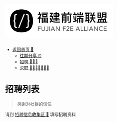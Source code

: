 # <img src="./src/logo.jpg" width = "70%" height = "70%" />

- [返回首页 🚀](/index.md)
  - [往期分享 ⏰](/sharingMeeting.md)
  - [招聘 🔆🔆🔆](/jobs.md)
  - [求职 🙋🙋🏻‍♂️🙋🏻‍♀️](/personnel.md)

# 招聘列表

> 感谢对社群的信任

请到 [招聘信息收集区 👜](https://github.com/GhostYee/fujian_f2e/discussions/1) 填写招聘资料